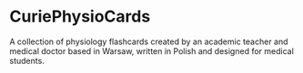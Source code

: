 # CuriePhysioCards
A collection of physiology flashcards created by an academic teacher and medical doctor based in Warsaw, written in Polish and designed for medical students.
